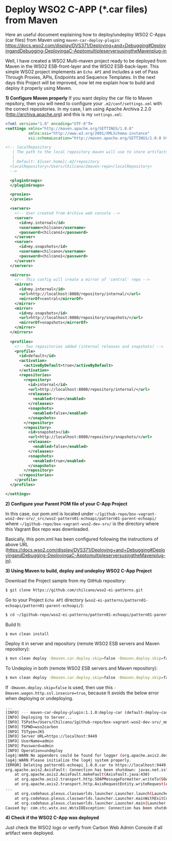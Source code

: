 # Deploy WSO2 C-APP (*.car files) from Maven

Here an useful document explaining how to deploy/undeploy WSO2 C-Apps (car files) from Maven using `maven-car-deploy-plugin`: 
https://docs.wso2.com/display/DVS371/Deploying+and+Debugging#DeployingandDebugging-DeployingaC-ApptomultipleserversusingtheMavenplug-in

Well, I have created a WSO2 Multi-maven project ready to be deployed from Maven in the WSO2 ESB-front-layer and the WSO2 ESB-back-layer.
This simple WSO2 project implements an `Echo API` and includes a set of Pass Through Proxies, APIs, Endpoints and Sequence Templates. 
In the next days this Project will be improved, now let me explain how to build and deploy it properly using Maven.

__1) Configure Maven properly__
If you want deploy the car file to Maven repsitory, then you will need to configure your `.m2/conf/settings.xml` with the correct repositories. In my case, I am using Apache Archiva 2.2.0 (http://archiva.apache.org) and this is my `settings.xml`:

```xml
<?xml version="1.0" encoding="UTF-8"?>
<settings xmlns="http://maven.apache.org/SETTINGS/1.0.0" 
          xmlns:xsi="http://www.w3.org/2001/XMLSchema-instance" 
          xsi:schemaLocation="http://maven.apache.org/SETTINGS/1.0.0 http://maven.apache.org/xsd/settings-1.0.0.xsd">

<!-- localRepository
   | The path to the local repository maven will use to store artifacts.
   |
   | Default: ${user.home}/.m2/repository
  <localRepository>/Users/Chilcano/2maven-repo</localRepository>
  -->

  <pluginGroups>
  </pluginGroups>

  <proxies>
  </proxies>

  <servers>
    <!-- User created from Archiva web console -->
    <server>
      <id>my.internal</id>
      <username>chilcano</username>
      <password>chilcano1</password>
    </server>   
    <server>
      <id>my.snapshots</id>
      <username>chilcano</username>
      <password>chilcano1</password>
    </server>
  </servers>

  <mirrors>
    <!-- This config will create a mirror of 'central' repo -->
    <mirror>
      <id>my.internal</id>
      <url>http://localhost:8080/repository/internal/</url>
      <mirrorOf>central</mirrorOf>
    </mirror>
    <mirror>
      <id>my.snapshots</id>
      <url>http://localhost:8080/repository/snapshots/</url>
      <mirrorOf>snapshots</mirrorOf>
    </mirror>
  </mirrors>
 
  <profiles>
    <!-- Two repositories added (internal releases and snapshots) -->
    <profile>
      <id>default</id>
      <activation>
        <activeByDefault>true</activeByDefault>
      </activation>
      <repositories>
        <repository>
          <id>internal</id>
          <url>http://localhost:8080/repository/internal/</url>
          <releases>
            <enabled>true</enabled>
          </releases>
          <snapshots>
            <enabled>false</enabled>
          </snapshots>
        </repository>
        <repository>
          <id>snapshots</id>
          <url>http://localhost:8080/repository/snapshots/</url>
          <releases>
            <enabled>false</enabled>
          </releases>
          <snapshots>
            <enabled>true</enabled>
          </snapshots>
        </repository>
      </repositories>
    </profile>
  </profiles>

</settings>
```

__2) Configure your Parent POM file of your C-App Project__

In this case, our pom.xml is located under `~/1github-repo/box-vagrant-wso2-dev-srv/_src/wso2-pattern01-echoapi/pattern01-parent-echoapi/` where `~/1github-repo/box-vagrant-wso2-dev-srv/` is the directory where this Vagrant Box repo was downloaded.

Basically, this pom.xml has been configured following the instructions of above URL (https://docs.wso2.com/display/DVS371/Deploying+and+Debugging#DeployingandDebugging-DeployingaC-ApptomultipleserversusingtheMavenplug-in).


__3) Using Maven to build, deploy and undeploy WSO2 C-App Project__


Download the Project sample from my GitHub repository:
```bash
$ git clone https://github.com/chilcano/wso2-ei-patterns.git
```

Go to your Project `Echo API` directory (`wso2-ei-patterns/pattern01-echoapi/pattern01-parent-echoapi/`):
```bash
$ cd ~/1github-repo/wso2-ei-patterns/pattern01-echoapi/pattern01-parent-echoapi/ 
```

Build It:
```bash
$ mvn clean install
```

Deploy it in server and repository (remote WSO2 ESB servers and Maven repository):
```bash
$ mvn clean deploy -Dmaven.car.deploy.skip=false -Dmaven.deploy.skip=false -Dmaven.wagon.http.ssl.insecure=true -Dmaven.car.deploy.operation=deploy
```

To Undeploy in both (remote WSO2 ESB servers and Maven repository):
```bash
$ mvn clean deploy -Dmaven.car.deploy.skip=false -Dmaven.deploy.skip=false -Dmaven.wagon.http.ssl.insecure=true -Dmaven.car.deploy.operation=deploy
```

If `-Dmaven.deploy.skip=false` is used, then use this `-Dmaven.wagon.http.ssl.insecure=true`, because It avoids the below error when deploying or undeploying.

```bash
...
[INFO] --- maven-car-deploy-plugin:1.1.0:deploy-car (default-deploy-car) @ pattern01-echoapi ---
[INFO] Deploying to Server...
[INFO] TSPath=/Users/Chilcano/1github-repo/box-vagrant-wso2-dev-srv/_mnt_wso2esb01a/repository/resources/security/wso2carbon.jks
[INFO] TSPWD=wso2carbon
[INFO] TSType=JKS
[INFO] Server URL=https://localhost:9449
[INFO] UserName=admin
[INFO] Password=admin
[INFO] Operation=undeploy
log4j:WARN No appenders could be found for logger (org.apache.axis2.description.AxisOperation).
log4j:WARN Please initialize the log4j system properly.
[ERROR] Deleting pattern01-echoapi_1.0.0.car to https://localhost:9449 Failed.
org.apache.axis2.AxisFault: Connection has been shutdown: javax.net.ssl.SSLHandshakeException: sun.security.validator.ValidatorException: PKIX path building failed: sun.security.provider.certpath.SunCertPathBuilderException: unable to find valid certification path to requested target
	at org.apache.axis2.AxisFault.makeFault(AxisFault.java:430)
	at org.apache.axis2.transport.http.SOAPMessageFormatter.writeTo(SOAPMessageFormatter.java:78)
	at org.apache.axis2.transport.http.AxisRequestEntity.writeRequest(AxisRequestEntity.java:84)
...
	at org.codehaus.plexus.classworlds.launcher.Launcher.launch(Launcher.java:229)
	at org.codehaus.plexus.classworlds.launcher.Launcher.mainWithExitCode(Launcher.java:415)
	at org.codehaus.plexus.classworlds.launcher.Launcher.main(Launcher.java:356)
Caused by: com.ctc.wstx.exc.WstxIOException: Connection has been shutdown: javax.net.ssl.SSLHandshakeException: sun.security.validator.ValidatorException: PKIX path building failed: sun.security.provider.certpath.SunCertPathBuilderException: unable to find valid certification path to requested target
```

__4) Check if the WSO2 C-App was deployed__

Just check the WSO2 logs or verify from Carbon Web Admin Console if all artifact were deployed.

